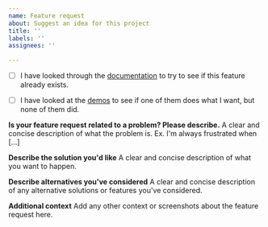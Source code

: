 ```yaml
---
name: Feature request
about: Suggest an idea for this project
title: ''
labels: ''
assignees: ''

---
```

- [ ] I have looked through the [documentation](https://fiduswriter.github.io/simple-datatables/documentation/) to try to see if this feature already exists.
- [ ] I have looked at the [demos](https://fiduswriter.github.io/simple-datatables/demos/) to see if one of them does what I want, but none of them did.


**Is your feature request related to a problem? Please describe.**
A clear and concise description of what the problem is. Ex. I'm always frustrated when [...]

**Describe the solution you'd like**
A clear and concise description of what you want to happen.

**Describe alternatives you've considered**
A clear and concise description of any alternative solutions or features you've considered.

**Additional context**
Add any other context or screenshots about the feature request here.
